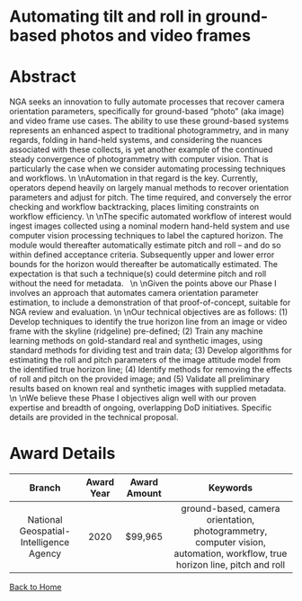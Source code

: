 
Automating tilt and roll in ground-based photos and video frames
================================================================

# Abstract


NGA seeks an innovation to fully automate processes that recover camera orientation parameters, specifically for ground-based “photo” (aka image) and video frame use cases. The ability to use these ground-based systems represents an enhanced aspect to traditional photogrammetry, and in many regards, folding in hand-held systems, and considering the nuances associated with these collects, is yet another example of the continued steady convergence of photogrammetry with computer vision. That is particularly the case when we consider automating processing techniques and workflows. \n \nAutomation in that regard is the key. Currently, operators depend heavily on largely manual methods to recover orientation parameters and adjust for pitch. The time required, and conversely the error checking and workflow backtracking, places limiting constraints on workflow efficiency. \n \nThe specific automated workflow of interest would ingest images collected using a nominal modern hand-held system and use computer vision processing techniques to label the captured horizon. The module would thereafter automatically estimate pitch and roll – and do so within defined acceptance criteria. Subsequently upper and lower error bounds for the horizon would thereafter be automatically estimated. The expectation is that such a technique(s) could determine pitch and roll without the need for metadata.   \n \nGiven the points above our Phase I involves an approach that automates camera orientation parameter estimation, to include a demonstration of that proof-of-concept, suitable for NGA review and evaluation. \n \nOur technical objectives are as follows: (1) Develop techniques to identify the true horizon line from an image or video frame with the skyline (ridgeline) pre-defined; (2) Train any machine learning methods on gold-standard real and synthetic images, using standard methods for dividing test and train data; (3) Develop algorithms for estimating the roll and pitch parameters of the image attitude model from the identified true horizon line; (4) Identify methods for removing the effects of roll and pitch on the provided image; and (5) Validate all preliminary results based on known real and synthetic images with supplied metadata. \n \nWe believe these Phase I objectives align well with our proven expertise and breadth of ongoing, overlapping DoD initiatives. Specific details are provided in the technical proposal.  

# Award Details

|Branch|Award Year|Award Amount|Keywords|
| :---: | :---: | :---: | :---: |
|National Geospatial-Intelligence Agency|2020|$99,965|ground-based, camera orientation, photogrammetry, computer vision, automation, workflow, true horizon line, pitch and roll|
  
  


[Back to Home](https://github.com/chrischow/dod_sbir_awards/JH/#2267)